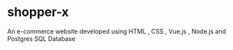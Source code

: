 # shopper-x
An e-commerce website developed using  HTML , CSS , Vue.js , Node.js and Postgres SQL Database